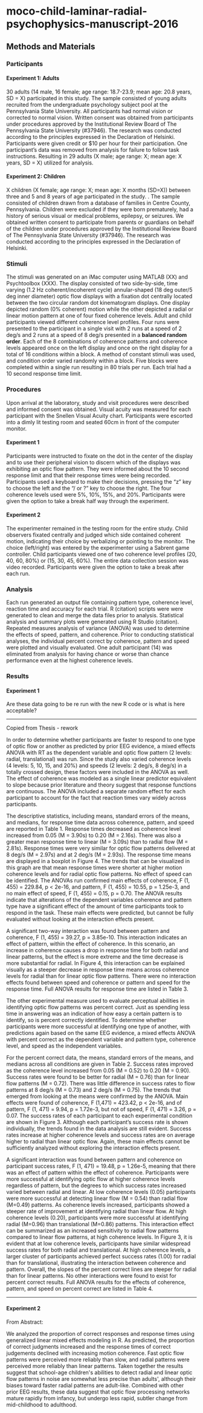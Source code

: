 # moco-child-laminar-radial-psychophysics-manuscript-2016

## Methods and Materials  
### Participants  

#### Experiment 1: Adults
30 adults (14 male, 16 female; age range: 18.7-23.9; mean age: 20.8 years, SD = X) participated in this study. The sample consisted of young adults recruited from the undergraduate psychology subject pool at the Pennsylvania State University. All participants had normal vision or corrected to normal vision. Written consent was obtained from participants under procedures approved by the Institutional Review Board of The Pennsylvania State University (#37946). The research was conducted according to the principles expressed in the Declaration of Helsinki. Participants were given credit or $10 per hour for their participation. One participant’s data was removed from analysis for failure to follow task instructions. Resulting in 29 adults (X male; age range: X; mean age: X years, SD = X) utilized for analysis.

#### Experiment 2: Children

X children (X  female; age range: X; mean age: X months (SD=X)) between three and 5 and 8 years of age participated in the study. . The sample consisted of children drawn from a database of families in Centre County, Pennsylvania. Children were excluded if they were born prematurely, had a history of serious visual or medical problems, epilepsy, or seizures. We obtained written consent to participate from parents or guardians on behalf of the children under procedures approved by the Institutional Review Board of The Pennsylvania State University (#37946). The research was conducted according to the principles expressed in the Declaration of Helsinki.

### Stimuli

The stimuli was generated on an iMac computer using MATLAB (XX) and Psychtoolbox (XXX). The display consisted of two side-by-side, time varying (1.2 Hz coherent/incoherent cycle) annular-shaped (18 deg outer/5 deg inner diameter) optic flow displays with a fixation dot centrally located between the two circular random dot kinematogram displays. One display depicted random (0% coherent) motion while the other depicted a radial or linear motion pattern at one of four fixed coherence levels. Adult and child participants viewed different coherence level profiles. Four runs were presented to the participant in a single visit with 2 runs at a speed of 2 deg/s and 2 runs at a speed of 8 deg/s presented in a **balanced random order**. Each of the 8 combinations of coherence patterns and coherence levels appeared once on the left display and once on the right display for a total of 16 conditions within a block. A method of constant stimuli was used, and condition order varied randomly within a block. Five blocks were completed within a single run resulting in 80 trials per run. Each trial had a 10 second response time limit.

### Procedures

Upon arrival at the laboratory, study and visit procedures were described and informed consent was obtained. Visual acuity was measured for each participant with the Snellen Visual Acuity chart. Participants were escorted into a dimly lit testing room and seated 60cm in front of the computer monitor. 

#### Experiment 1
Participants were instructed to fixate on the dot in the center of the display and to use their peripheral vision to discern which of the displays was exhibiting an optic flow pattern. They were informed about the 10 second response limit and that their response times were being recorded. Participants used a keyboard to make their decisions, pressing the “z” key to choose the left and the “/ or ?” key to choose the right. The four coherence levels used were 5%, 10%, 15%, and 20%. Participants were given the option to take a break half way through the experiment. 

#### Experiment 2
The experimenter remained in the testing room for the entire study.  Child observers fixated centrally and judged which side contained coherent motion, indicating their choice by verbalizing or pointing to the monitor. The choice (left/right) was entered by the experimenter using a Sabrent game controller. Child participants viewed one of two coherence level profiles (20, 40, 60, 80%) or (15, 30, 45, 60%). The entire data collection session was video recorded. Participants were given the option to take a break after each run.

### Analysis

Each run generated an output file containing pattern type, coherence level, reaction time and accuracy for each trial. R (citation) scripts were were generated to clean and merge the data files prior to analysis. Statistical analysis and summary plots were generated using R Studio (citation). Repeated measures analysis of variance (ANOVA) was used to determine the effects of speed, pattern, and coherence. Prior to conducting statistical analyses, the individual percent correct by coherence, pattern and speed were plotted and visually evaluated. One adult participant (14) was eliminated from analysis for having chance or worse than chance performance even at the highest coherence levels.

### Results

#### Experiment 1

Are these data going to be re run with the new R code or is what is here acceptable?  
____  
Copied from Thesis -  rework  
  
In order to determine whether participants are faster to respond to one type of optic flow or another as predicted by prior EEG evidence, a mixed effects ANOVA with RT as the dependent variable and optic flow pattern (2 levels: radial, translational) was run. Since the study also varied coherence levels (4 levels: 5, 10, 15, and 20%) and speeds (2 levels: 2 deg/s, 8 deg/s) in a totally crossed design, these factors were included in the ANOVA as well. The effect of coherence was modeled as a single linear predictor equivalent to slope because prior literature and theory suggest that response functions are continuous. The ANOVA included a separate
random effect for each participant to account for the fact that reaction times vary widely across participants.  

The descriptive statistics, including means, standard errors of the means, and medians, for response time data across coherence, pattern, and speed are reported in Table 1. Response times decreased as coherence level increased from 0.05 (M = 3.90s) to 0.20 (M = 2.16s). There was also a greater mean response time to linear (M = 3.09s) than to radial flow (M = 2.81s). Response times were very similar for optic flow patterns delivered at 8 deg/s (M = 2.97s) and at 2 deg/s (M = 2.93s). The response time means are displayed in a boxplot in Figure 4. The trends that can be visualized in this graph are that mean response times were shorter at higher motion coherence levels and for radial optic flow patterns. No effect of speed can be identified. The ANOVAs run confirmed main effects of coherence, F (1, 455) = 229.84, p < 2e-16, and pattern, F (1, 455) = 10.55, p = 1.25e-3, and no main effect of speed, F (1, 455) = 0.15, p = 0.70. The ANOVA results indicate that alterations of the dependent variables coherence and pattern type have a significant
effect of the amount of time participants took to respond in the task. These main effects were predicted, but cannot be fully evaluated without looking at the interaction effects present.  

A significant two-way interaction was found between pattern and coherence, F (1, 455) = 39.27, p = 3.85e-10. This interaction indicates an effect of pattern, within the effect of coherence. In this scenario, an increase in coherence causes a drop in response time for both radial and linear patterns, but the effect is more extreme and the time decrease is more substantial for radial. In Figure 4, this interaction can be explained visually as a steeper decrease in response time means across coherence levels for radial than for linear optic flow patterns. There were no interaction effects found between speed and coherence or pattern and speed for the response time. Full ANOVA results for response time are listed in Table 3.  

The other experimental measure used to evaluate perceptual abilities in identifying optic flow patterns was percent correct. Just as spending less time in answering was an indication of how easy a certain pattern is to identify, so is percent correctly identified. To determine whether participants were more successful at identifying one type of another, with predictions again based on the same EEG evidence, a mixed effects ANOVA with percent correct as the dependent variable and pattern type, coherence level, and speed as the independent variables.  

For the percent correct data, the means, standard errors of the means, and medians across all conditions are given in Table 2. Success rates improved as the coherence level increased from 0.05 (M = 0.52) to 0.20 (M = 0.90). Success rates were found to be better for radial (M = 0.76) than for linear flow patterns (M = 0.72). There was little difference in success rates to flow patterns at 8 deg/s (M = 0.73) and 2 deg/s (M = 0.75). The trends that emerged from looking at the means were confirmed by the ANOVA. Main effects were found of coherence, F (1,471) = 423.42, p < 2e-16, and of pattern, F (1, 471) = 9.94, p = 1.72e-3, but not of speed, F (1, 471) = 3.26, p = 0.07. The success rates of each participant to each experimental condition are shown in Figure 3. Although each participant’s success rate is shown individually, the trends found in the data analysis are still evident. Success rates increase at higher coherence levels and success rates are on average higher to radial than linear optic flow. Again, these main effects cannot be sufficiently analyzed without exploring the interaction effects present.  

A significant interaction was found between pattern and coherence on participant success rates, F (1, 471) = 19.48, p = 1.26e-5, meaning that there was an effect of pattern within the effect of coherence. Participants were more successful at identifying optic flow at higher coherence levels regardless of pattern, but the degrees to which success rates increased varied between radial and linear. At low coherence levels (0.05) participants were more successful at detecting linear flow (M = 0.54) than radial flow (M=0.49) patterns. As coherence levels increased, participants showed a steeper rate of improvement at identifying radial than linear flow. At high coherence levels (0.20), participants were more successful at identifying radial (M=0.96) than translational (M=0.86) patterns. This interaction effect can be summarized as an increased sensitivity to radial flow patterns compared to linear flow patterns, at high coherence levels. In Figure 3, it is evident that at low coherence levels, participants have similar widespread success rates for both radial and translational. At high coherence levels, a larger cluster of
participants achieved perfect success rates (1.00) for radial than for translational, illustrating the interaction between coherence and pattern. Overall, the slopes of the percent correct lines are steeper for radial than for linear patterns. No other interactions were found to exist for percent correct results. Full ANOVA results for the effects of coherence, pattern, and speed on percent
correct are listed in Table 4.
____
#### Experiment 2


From Abstract:

We analyzed the proportion of correct responses and response times using generalized linear mixed effects modeling in R. As predicted, the proportion of correct judgments increased and the response times of correct judgements declined with increasing motion coherence. Fast optic flow patterns were perceived more reliably than slow, and radial patterns were perceived more reliably than linear patterns. Taken together the results suggest that school-age children's abilities to detect radial and linear optic flow patterns in noise are somewhat less precise than adults', although their biases toward faster radial patterns are adult-like. Combined with other prior EEG results, these data suggest that optic flow processing networks mature rapidly from infancy, but undergo less rapid, subtler change from mid-childhood to adulthood.
